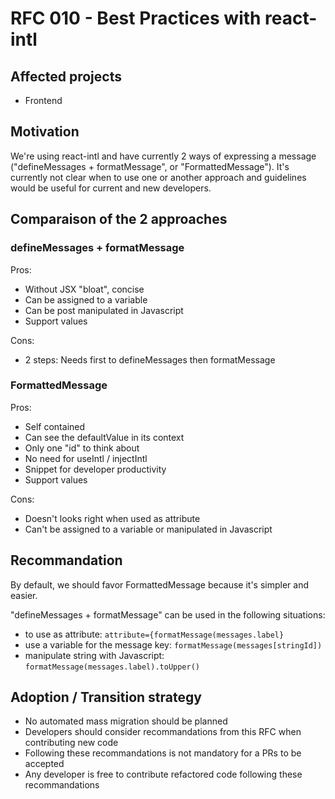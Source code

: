 # RFC 010 - Best Practices with react-intl

## Affected projects

- Frontend

## Motivation

We're using react-intl and have currently 2 ways of expressing a message ("defineMessages + formatMessage", or "FormattedMessage"). It's currently not clear when to use one or another approach and guidelines would be useful for current and new developers.

## Comparaison of the 2 approaches

### defineMessages + formatMessage

Pros:
- Without JSX "bloat", concise
- Can be assigned to a variable
- Can be post manipulated in Javascript
- Support values

Cons:
- 2 steps: Needs first to defineMessages then formatMessage

### FormattedMessage

Pros:
- Self contained
- Can see the defaultValue in its context
- Only one "id" to think about
- No need for useIntl / injectIntl
- Snippet for developer productivity
- Support values

Cons:
- Doesn't looks right when used as attribute
- Can't be assigned to a variable or manipulated in Javascript

## Recommandation

By default, we should favor FormattedMessage because it's simpler and easier.

"defineMessages + formatMessage" can be used in the following situations:

- to use as attribute: ```attribute={formatMessage(messages.label}```
- use a variable for the message key: ```formatMessage(messages[stringId])```
- manipulate string with Javascript: ```formatMessage(messages.label).toUpper()```

## Adoption / Transition strategy

- No automated mass migration should be planned
- Developers should consider recommandations from this RFC when contributing new code
- Following these recommandations is not mandatory for a PRs to be accepted
- Any developer is free to contribute refactored code following these recommandations
